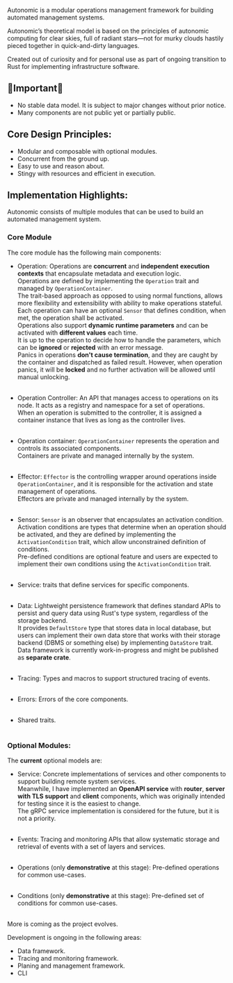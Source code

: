 Autonomic is a modular operations management framework for building automated management systems.

Autonomic’s theoretical model is based on the principles of autonomic computing for clear skies, full of radiant stars—not for murky clouds hastily pieced together in quick-and-dirty languages.

Created out of curiosity and for personal use as part of ongoing transition to Rust for implementing infrastructure software.

## 🚧Important🚧
* No stable data model. It is subject to major changes without prior notice.
* Many components are not public yet or partially public.

## Core Design Principles:
* Modular and composable with optional modules.
* Concurrent from the ground up.
* Easy to use and reason about.
* Stingy with resources and efficient in execution.

## Implementation Highlights:
Autonomic consists of multiple modules that can be used to build an automated management system.

### Core Module
The core module has the following main components:

* Operation: Operations are **concurrent** and **independent** **execution contexts** that encapsulate metadata and execution logic.<br>
Operations are defined by implementing the `Operation` trait and managed by `OperationContainer`.<br>
The trait-based approach as opposed to using normal functions, allows more flexibility and extensibility with ability to make operations stateful.<br>
Each operation can have an optional `Sensor` that defines condition, when met, the operation shall be activated.<br>
Operations also support **dynamic runtime parameters** and can be activated with **different values** each time.<br>
It is up to the operation to decide how to handle the parameters, which can be **ignored** or **rejected** with an error message.<br>
Panics in operations **don't cause termination**, and they are caught by the container and dispatched as failed result.
However, when operation panics, it will be **locked** and no further activation will be allowed until manual unlocking.<br><br>

* Operation Controller: An API that manages access to operations on its node. It acts as a registry and namespace for a set of operations.<br>
When an operation is submitted to the controller, it is assigned a container instance that lives as long as the controller lives.<br><br>

* Operation container: `OperationContainer` represents the operation and controls its associated components.<br>
Containers are private and managed internally by the system.<br><br>

* Effector: `Effector` is the controlling wrapper around operations inside `OperationContainer`, and it is responsible for the activation and state management of operations.<br>
Effectors are private and managed internally by the system.<br><br>

* Sensor: `Sensor` is an observer that encapsulates an activation condition.<br>
Activation conditions are types that determine when an operation should be activated, and they are defined by implementing the `ActivationCondition` trait, which allow unconstrained definition of conditions.<br>
Pre-defined conditions are optional feature and users are expected to implement their own conditions using the `ActivationCondition` trait.<br><br>

* Service: traits that define services for specific components.<br><br>

* Data: Lightweight persistence framework that defines standard APIs to persist and query data using Rust's type system, regardless of the storage backend.<br>
It provides `DefaultStore` type that stores data in local database, but users can implement their own data store that works with their storage backend (DBMS or something else) by implementing `DataStore` trait.<br>
Data framework is currently work-in-progress and might be published as **separate crate**.<br><br>

* Tracing: Types and macros to support structured tracing of events.<br><br>

* Errors: Errors of the core components.<br><br>

* Shared traits.<br><br>

### Optional Modules:

The **current** optional models are:

* Service: Concrete implementations of services and other components to support building remote system services.<br>
Meanwhile, I have implemented an **OpenAPI service** with **router**, **server with TLS support** and **client** components, which was originally intended for testing since it is the easiest to change.<br>
The gRPC service implementation is considered for the future, but it is not a priority.<br><br>

* Events: Tracing and monitoring APIs that allow systematic storage and retrieval of events with a set of layers and services.<br><br>

* Operations (only **demonstrative** at this stage): Pre-defined operations for common use-cases.<br><br>

* Conditions (only **demonstrative** at this stage): Pre-defined set of conditions for common use-cases.<br><br>

More is coming as the project evolves.

Development is ongoing in the following areas:
* Data framework.
* Tracing and monitoring framework.
* Planing and management framework.
* CLI
